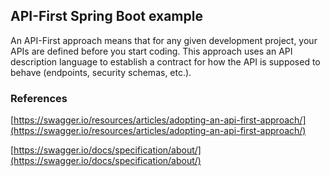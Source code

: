 ## API-First Spring Boot example

An API-First approach means that for any given development project,
your APIs are defined before you start coding. This approach uses an API description language to establish a 
contract for how the API is supposed to behave (endpoints, 
security schemas, etc.).


### References
[https://swagger.io/resources/articles/adopting-an-api-first-approach/](https://swagger.io/resources/articles/adopting-an-api-first-approach/)

[https://swagger.io/docs/specification/about/](https://swagger.io/docs/specification/about/)
